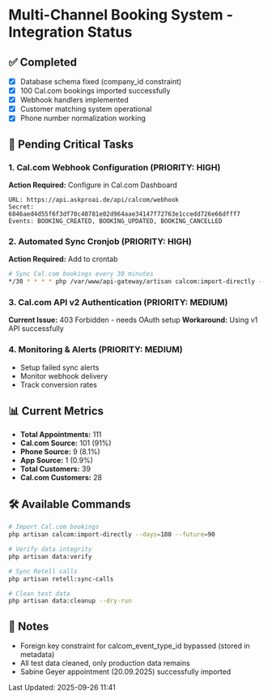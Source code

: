# Multi-Channel Booking System - Integration Status

## ✅ Completed
- [x] Database schema fixed (company_id constraint)
- [x] 100 Cal.com bookings imported successfully
- [x] Webhook handlers implemented
- [x] Customer matching system operational
- [x] Phone number normalization working

## 🔧 Pending Critical Tasks

### 1. Cal.com Webhook Configuration (PRIORITY: HIGH)
**Action Required:** Configure in Cal.com Dashboard
```
URL: https://api.askproai.de/api/calcom/webhook
Secret: 6846aed4d55f6f3df70c40781e02d964aae34147f72763e1ccedd726e66dfff7
Events: BOOKING_CREATED, BOOKING_UPDATED, BOOKING_CANCELLED
```

### 2. Automated Sync Cronjob (PRIORITY: HIGH)
**Action Required:** Add to crontab
```bash
# Sync Cal.com bookings every 30 minutes
*/30 * * * * php /var/www/api-gateway/artisan calcom:import-directly --days=7 --future=30
```

### 3. Cal.com API v2 Authentication (PRIORITY: MEDIUM)
**Current Issue:** 403 Forbidden - needs OAuth setup
**Workaround:** Using v1 API successfully

### 4. Monitoring & Alerts (PRIORITY: MEDIUM)
- Setup failed sync alerts
- Monitor webhook delivery
- Track conversion rates

## 📊 Current Metrics
- **Total Appointments:** 111
- **Cal.com Source:** 101 (91%)
- **Phone Source:** 9 (8.1%)
- **App Source:** 1 (0.9%)
- **Total Customers:** 39
- **Cal.com Customers:** 28

## 🛠️ Available Commands
```bash
# Import Cal.com bookings
php artisan calcom:import-directly --days=180 --future=90

# Verify data integrity
php artisan data:verify

# Sync Retell calls
php artisan retell:sync-calls

# Clean test data
php artisan data:cleanup --dry-run
```

## 📝 Notes
- Foreign key constraint for calcom_event_type_id bypassed (stored in metadata)
- All test data cleaned, only production data remains
- Sabine Geyer appointment (20.09.2025) successfully imported

Last Updated: 2025-09-26 11:41